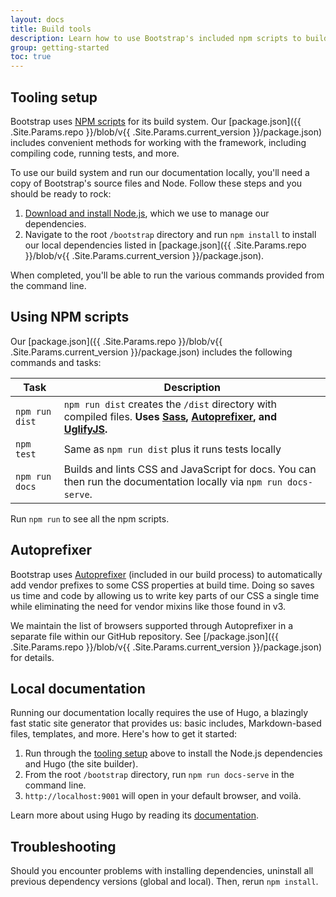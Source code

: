 ```yaml
---
layout: docs
title: Build tools
description: Learn how to use Bootstrap's included npm scripts to build our documentation, compile source code, run tests, and more.
group: getting-started
toc: true
---
```


## Tooling setup

Bootstrap uses [NPM scripts](https://docs.npmjs.com/misc/scripts) for its build system. Our [package.json]({{ .Site.Params.repo }}/blob/v{{ .Site.Params.current_version }}/package.json) includes convenient methods for working with the framework, including compiling code, running tests, and more.

To use our build system and run our documentation locally, you'll need a copy of Bootstrap's source files and Node. Follow these steps and you should be ready to rock:

1. [Download and install Node.js](https://nodejs.org/download/), which we use to manage our dependencies.
2. Navigate to the root `/bootstrap` directory and run `npm install` to install our local dependencies listed in [package.json]({{ .Site.Params.repo }}/blob/v{{ .Site.Params.current_version }}/package.json).

When completed, you'll be able to run the various commands provided from the command line.

## Using NPM scripts

Our [package.json]({{ .Site.Params.repo }}/blob/v{{ .Site.Params.current_version }}/package.json) includes the following commands and tasks:

| Task | Description |
| --- | --- |
| `npm run dist` | `npm run dist` creates the `/dist` directory with compiled files. **Uses [Sass](http://sass-lang.com/), [Autoprefixer][autoprefixer], and [UglifyJS](https://github.com/mishoo/UglifyJS2).** |
| `npm test` | Same as `npm run dist` plus it runs tests locally |
| `npm run docs` | Builds and lints CSS and JavaScript for docs. You can then run the documentation locally via `npm run docs-serve`. |

Run `npm run` to see all the npm scripts.

## Autoprefixer

Bootstrap uses [Autoprefixer][autoprefixer] (included in our build process) to automatically add vendor prefixes to some CSS properties at build time. Doing so saves us time and code by allowing us to write key parts of our CSS a single time while eliminating the need for vendor mixins like those found in v3.

We maintain the list of browsers supported through Autoprefixer in a separate file within our GitHub repository. See [/package.json]({{ .Site.Params.repo }}/blob/v{{ .Site.Params.current_version }}/package.json) for details.

## Local documentation

Running our documentation locally requires the use of Hugo, a blazingly fast static site generator that provides us: basic includes, Markdown-based files, templates, and more. Here's how to get it started:

1. Run through the [tooling setup](#tooling-setup) above to install the Node.js dependencies and Hugo (the site builder).
2. From the root `/bootstrap` directory, run `npm run docs-serve` in the command line.
3. `http://localhost:9001` will open in your default browser, and voilà.

Learn more about using Hugo by reading its [documentation](https://gohugo.io/documentation/).

## Troubleshooting

Should you encounter problems with installing dependencies, uninstall all previous dependency versions (global and local). Then, rerun `npm install`.

[autoprefixer]: https://github.com/postcss/autoprefixer
